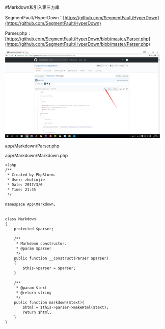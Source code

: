 #Markdown和引入第三方库

SegmentFault/HyperDown：[https://github.com/SegmentFault/HyperDown](https://github.com/SegmentFault/HyperDown)  

Parser.php：[https://github.com/SegmentFault/HyperDown/blob/master/Parser.php](https://github.com/SegmentFault/HyperDown/blob/master/Parser.php)  

![](image/screenshot_1488809946053.png)

app/Markdown/Parser.php

app/Markdown/Markdown.php
```
<?php
/**
 * Created by PhpStorm.
 * User: zhulinjie
 * Date: 2017/3/6
 * Time: 21:45
 */

namespace App\Markdown;


class Markdown
{
    protected $parser;

    /**
     * Markdown constructor.
     * @param $parser
     */
    public function __construct(Parser $parser)
    {
        $this->parser = $parser;
    }

    /**
     * @param $text
     * @return string
     */
    public function markdown($text){
        $html = $this->parser->makeHtml($text);
        return $html;
    }
}
```




